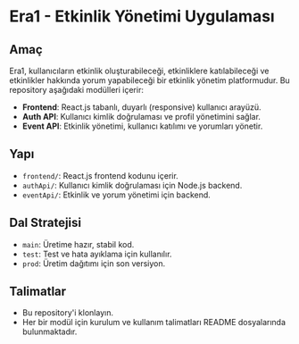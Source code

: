 # Era1 - Etkinlik Yönetimi Uygulaması

## Amaç
Era1, kullanıcıların etkinlik oluşturabileceği, etkinliklere katılabileceği ve etkinlikler hakkında yorum yapabileceği bir etkinlik yönetim platformudur. Bu repository aşağıdaki modülleri içerir:
- **Frontend**: React.js tabanlı, duyarlı (responsive) kullanıcı arayüzü.
- **Auth API**: Kullanıcı kimlik doğrulaması ve profil yönetimini sağlar.
- **Event API**: Etkinlik yönetimi, kullanıcı katılımı ve yorumları yönetir.

## Yapı
- `frontend/`: React.js frontend kodunu içerir.
- `authApi/`: Kullanıcı kimlik doğrulaması için Node.js backend.
- `eventApi/`: Etkinlik ve yorum yönetimi için backend.

## Dal Stratejisi
- `main`: Üretime hazır, stabil kod.
- `test`: Test ve hata ayıklama için kullanılır.
- `prod`: Üretim dağıtımı için son versiyon.

## Talimatlar
- Bu repository'i klonlayın.
- Her bir modül için kurulum ve kullanım talimatları README dosyalarında bulunmaktadır.
